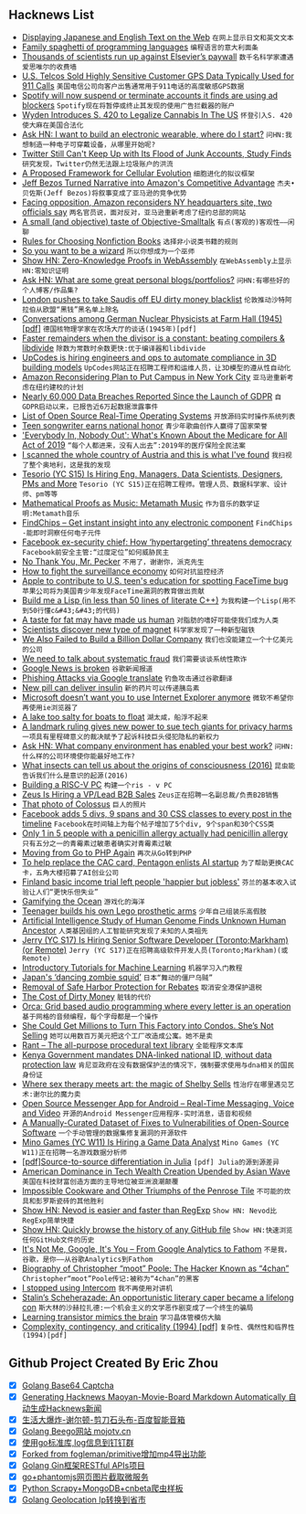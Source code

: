 ## Hacknews List


- [Displaying Japanese and English Text on the Web](http://www.nobadmemories.com/blog/2017/04/better-together-displaying-japanese-and-english-text-on-the-web/)  `在网上显示日文和英文文本`
- [Family spaghetti of programming languages](https://erkin.party/blog/190208/spaghetti/)  `编程语言的意大利面条`
- [Thousands of scientists run up against Elsevier’s paywall](https://www.nature.com/articles/d41586-019-00492-4)  `数千名科学家遭遇爱思唯尔的收费墙`
- [U.S. Telcos Sold Highly Sensitive Customer GPS Data Typically Used for 911 Calls](https://motherboard.vice.com/en_us/article/a3b3dg/big-telecom-sold-customer-gps-data-911-calls)  `美国电信公司向客户出售通常用于911电话的高度敏感GPS数据`
- [Spotify will now suspend or terminate accounts it finds are using ad blockers](https://techcrunch.com/2019/02/08/spotify-will-now-suspend-or-terminate-accounts-it-finds-are-using-ad-blockers/)  `Spotify现在将暂停或终止其发现的使用广告拦截器的账户`
- [Wyden Introduces S. 420 to Legalize Cannabis In The US](https://www.finance.senate.gov/ranking-members-news/wyden-introduces-s-420-to-legalize-cannabis)  `怀登引入S. 420使大麻在美国合法化`
- [Ask HN: I want to build an electronic wearable, where do I start?](item?id=19121514)  `问HN:我想制造一种电子可穿戴设备，从哪里开始呢?`
- [Twitter Still Can&#39;t Keep Up with Its Flood of Junk Accounts, Study Finds](https://www.wired.com/story/twitter-abusive-apps-machine-learning)  `研究发现，Twitter仍然无法跟上垃圾账户的洪流`
- [A Proposed Framework for Cellular Evolution](https://journals.blythinstitute.org/ojs/index.php/cbi/article/view/27/28)  `细胞进化的拟议框架`
- [Jeff Bezos Turned Narrative into Amazon&#39;s Competitive Advantage](https://slab.com/blog/jeff-bezos-writing-management-strategy/)  `杰夫•贝佐斯(Jeff Bezos)将叙事变成了亚马逊的竞争优势`
- [Facing opposition, Amazon reconsiders NY headquarters site, two officials say](https://www.washingtonpost.com/local/virginia-politics/facing-opposition-amazon-reconsiders-ny-headquarters-site-two-officials-say/2019/02/08/451ffc52-2a19-11e9-b011-d8500644dc98_story.html)  `两名官员说，面对反对，亚马逊重新考虑了纽约总部的网站`
- [A small (and objective) taste of Objective-Smalltalk](https://blog.metaobject.com/2019/02/a-small-and-objective-taste-of.html)  `有点(客观的)客观性——闲聊`
- [Rules for Choosing Nonfiction Books](http://herman.asia/how-i-choose-nonfiction-books)  `选择非小说类书籍的规则`
- [So you want to be a wizard](https://jvns.ca/blog/so-you-want-to-be-a-wizard/)  `所以你想成为一个巫师`
- [Show HN: Zero-Knowledge Proofs in WebAssembly](https://zkwasm.kobi.one)  `在WebAssembly上显示HN:零知识证明`
- [Ask HN: What are some great personal blogs/portfolios?](item?id=19114037)  `问HN:有哪些好的个人博客/作品集?`
- [London pushes to take Saudis off EU dirty money blacklist](https://www.reuters.com/article/us-eu-saudi-moneylaundering/london-pushes-to-take-saudis-off-eu-dirty-money-blacklist-sources-idUSKCN1PX13V)  `伦敦推动沙特阿拉伯从欧盟“黑钱”黑名单上除名`
- [Conversations among German Nuclear Physicists at Farm Hall (1945) [pdf]](http://germanhistorydocs.ghi-dc.org/pdf/eng/English101.pdf)  `德国核物理学家在农场大厅的谈话(1945年)[pdf]`
- [Faster remainders when the divisor is a constant: beating compilers &amp; libdivide](https://lemire.me/blog/2019/02/08/faster-remainders-when-the-divisor-is-a-constant-beating-compilers-and-libdivide/)  `除数为常数时余数更快:优于编译器和libdivide`
- [UpCodes is hiring engineers and ops to automate compliance in 3D building models](https://up.codes/careers)  `UpCodes网站正在招聘工程师和运维人员，让3D模型的遵从性自动化`
- [Amazon Reconsidering Plan to Put Campus in New York City](https://www.wsj.com/articles/amazon-reconsidering-plan-to-put-campus-in-new-york-11549668969)  `亚马逊重新考虑在纽约建校的计划`
- [Nearly 60,000 Data Breaches Reported Since the Launch of GDPR](https://amatas.com/news/view/nearly-60-000-data-breaches-reported-since-the-launch-of-gdpr)  `自GDPR启动以来，已报告近6万起数据泄露事件`
- [List of Open Source Real-Time Operating Systems](https://www.osrtos.com/)  `开放源码实时操作系统列表`
- [Teen songwriter earns national honor](https://www.paloaltoonline.com/news/2019/02/04/teen-songwriter-earns-national-honor#.XF1wdYDSRJQ.hackernews)  `青少年歌曲创作人赢得了国家荣誉`
- [&#39;Everybody In, Nobody Out&#39;: What&#39;s Known About the Medicare for All Act of 2019](https://www.commondreams.org/views/2019/02/07/everybody-nobody-out-what-we-know-so-far-about-medicare-all-act-2019)  `“每个人都进来，没有人出去”:2019年的医疗保险全民法案`
- [I scanned the whole country of Austria and this is what I&#39;ve found](https://blog.haschek.at/2019/i-scanned-austria.html)  `我扫视了整个奥地利，这是我的发现`
- [Tesorio (YC S15) Is Hiring Eng. Managers, Data Scientists, Designers, PMs and More](https://www.tesorio.com/careers/)  `Tesorio (YC S15)正在招聘工程师。管理人员、数据科学家、设计师、pm等等`
- [Mathematical Proofs as Music: Metamath Music](http://us.metamath.org/mpeuni/mmmusic.html)  `作为音乐的数学证明:Metamath音乐`
- [FindChips – Get instant insight into any electronic component](https://www.findchips.com/)  `FindChips -能即时洞察任何电子元件`
- [Facebook ex-security chief: How ‘hypertargeting’ threatens democracy](https://finance.yahoo.com/news/facebook-security-officer-alex-stamos-targeting-risk-142859539.html)  `Facebook前安全主管:“过度定位”如何威胁民主`
- [No Thank You, Mr. Pecker](https://medium.com/@jeffreypbezos/no-thank-you-mr-pecker-146e3922310f)  `不用了，谢谢你，派克先生`
- [How to fight the surveillance economy](https://medium.com/@vvecsei/fighting-the-surveillance-economy-a-practical-guide-for-individuals-and-companies-cb9719fe1098)  `如何对抗监控经济`
- [Apple to contribute to U.S. teen&#39;s education for spotting FaceTime bug](https://www.reuters.com/article/us-apple-patch/apple-to-contribute-to-u-s-teens-education-for-spotting-facetime-bug-idUSKCN1PW2E0)  `苹果公司将为美国青少年发现FaceTime漏洞的教育做出贡献`
- [Build me a Lisp (in less than 50 lines of literate C&#43;&#43;)](https://kirit.com/Build%20me%20a%20LISP)  `为我构建一个Lisp(用不到50行懂c&#43;&#43;的代码)`
- [A taste for fat may have made us human](https://news.yale.edu/2019/02/05/taste-fat-may-have-made-us-human-says-study)  `对脂肪的嗜好可能使我们成为人类`
- [Scientists discover new type of magnet](https://phys.org/news/2019-02-scientists-magnet.html)  `科学家发现了一种新型磁铁`
- [We Also Failed to Build a Billion Dollar Company](https://medium.com/@jimgreer/we-also-failed-to-build-a-billion-dollar-company-b7a2aab742cf)  `我们也没能建立一个十亿美元的公司`
- [We need to talk about systematic fraud](https://www.nature.com/articles/d41586-019-00439-9)  `我们需要谈谈系统性欺诈`
- [Google News is broken](https://char.gd/blog/2019/google-news-is-broken)  `谷歌新闻报道`
- [Phishing Attacks via Google translate](https://blogs.akamai.com/sitr/2019/02/phishing-attacks-against-facebook-google-via-google-translate.html)  `钓鱼攻击通过谷歌翻译`
- [New pill can deliver insulin](http://news.mit.edu/2019/pill-deliver-insulin-orally-0207)  `新的药片可以传递胰岛素`
- [Microsoft doesn’t want you to use Internet Explorer anymore](https://www.theverge.com/2019/2/8/18216767/microsoft-internet-explorer-warning-compatibility-solution)  `微软不希望你再使用ie浏览器了`
- [A lake too salty for boats to float](http://www.bbc.com/travel/story/20190207-asias-dead-lake-where-boats-cant-float)  `湖太咸，船浮不起来`
- [A landmark ruling gives new power to sue tech giants for privacy harms](https://www.fastcompany.com/90297382/illinois-supreme-court-decision-marks-a-landmark-win-for-biometric-privacy-harm)  `一项具有里程碑意义的裁决赋予了起诉科技巨头侵犯隐私的新权力`
- [Ask HN: What company environment has enabled your best work?](item?id=19120208)  `问HN:什么样的公司环境使你能最好地工作?`
- [What insects can tell us about the origins of consciousness (2016)](https://www.pnas.org/content/113/18/4900.full)  `昆虫能告诉我们什么是意识的起源(2016)`
- [Building a RISC-V PC](https://abopen.com/news/building-a-risc-v-pc/)  `构建一个ris - v PC`
- [Zeus Is Hiring a VP/Lead B2B Sales](item?id=19120418)  `Zeus正在招聘一名副总裁/负责B2B销售`
- [That photo of Colossus](http://www.tnmoc.org/news/notes-museum/wrens-meet-70-years)  `巨人的照片`
- [Facebook adds 5 divs, 9 spans and 30 CSS classes to every post in the timeline](https://twitter.com/wolfiechristl/status/1071473931784212480)  `Facebook在时间轴上为每个帖子增加了5个div, 9个span和30个CSS类`
- [Only 1 in 5 people with a penicillin allergy actually had penicillin allergy](https://academic.oup.com/jac/advance-article-abstract/doi/10.1093/jac/dky575/5307963#.XF3VSKeIfi9.twitter)  `只有五分之一的青霉素过敏患者确实对青霉素过敏`
- [Moving from Go to PHP Again](https://dannyvankooten.com/from-go-back-to-php-again/)  `再次从Go转到PHP`
- [To help replace the CAC card, Pentagon enlists AI startup](https://www.fedscoop.com/cac-card-twosenseai-startup-dod-contract/)  `为了帮助更换CAC卡，五角大楼招募了AI创业公司`
- [Finland basic income trial left people &#39;happier but jobless&#39;](https://www.bbc.co.uk/news/world-europe-47169549)  `芬兰的基本收入试验让人们“更快乐但失业”`
- [Gamifying the Ocean](http://bostonreview.net/science-nature/matthew-king-gamifying-ocean)  `游戏化的海洋`
- [Teenager builds his own Lego prosthetic arms](https://www.abc.net.au/news/2019-02-08/lego-prosthetic-arm-made-by-man-missing-limb/10792598)  `少年自己组装乐高假肢`
- [Artificial Intelligence Study of Human Genome Finds Unknown Human Ancestor](https://www.smithsonianmag.com/science-nature/artificial-intelligence-study-human-genome-finds-unknown-human-ancestor-species-180971436/)  `人类基因组的人工智能研究发现了未知的人类祖先`
- [Jerry (YC S17) Is Hiring Senior Software Developer (Toronto;Markham) (or Remote)](https://www.workable.com/j/089F60DE31)  `Jerry (YC S17)正在招聘高级软件开发人员(Toronto;Markham)(或Remote)`
- [Introductory Tutorials for Machine Learning](https://leanpub.com/introductorytutorialsformachinelearning)  `机器学习入门教程`
- [Japan&#39;s ‘dancing zombie squid’](http://www.bbc.com/travel/story/20190130-the-mysterious-case-of-japans-dancing-zombie-squid)  `日本“舞动的僵尸乌贼”`
- [Removal of Safe Harbor Protection for Rebates](https://www.federalregister.gov/documents/2019/02/06/2019-01026/fraud-and-abuse-removal-of-safe-harbor-protection-for-rebates-involving-prescription-pharmaceuticals)  `取消安全港保护退税`
- [The Cost of Dirty Money](https://www.bloomberg.com/graphics/2019-dirty-money/)  `脏钱的代价`
- [Orca: Grid based audio programming where every letter is an operation](https://github.com/hundredrabbits/Orca)  `基于网格的音频编程，每个字母都是一个操作`
- [She Could Get Millions to Turn This Factory into Condos. She’s Not Selling](https://www.nytimes.com/2019/02/08/nyregion/etna-tool-die-noho-real-estate.html)  `她可以用数百万美元把这个工厂改造成公寓。她不是卖`
- [Rant – The all-purpose procedural text library](https://github.com/TheBerkin/rant)  `全能程序文本库`
- [Kenya Government mandates DNA-linked national ID, without data protection law](https://blog.mozilla.org/netpolicy/2019/02/08/kenya-government-mandates-dna-linked-national-id-without-data-protection-law/)  `肯尼亚政府在没有数据保护法的情况下，强制要求使用与dna相关的国民身份证`
- [Where sex therapy meets art: the magic of Shelby Sells](https://www.huckmag.com/?p=423386)  `性治疗在哪里遇见艺术:谢尔比的魔力卖`
- [Open Source Messenger App for Android – Real-Time Messaging, Voice and Video](https://github.com/mesibo/messenger-app-android)  `开源的Android Messenger应用程序-实时消息，语音和视频`
- [A Manually-Curated Dataset of Fixes to Vulnerabilities of Open-Source Software](https://arxiv.org/abs/1902.02595)  `一个手动管理的数据集修复漏洞的开源软件`
- [Mino Games (YC W11) Is Hiring a Game Data Analyst](https://mino-games.workable.com/j/690243A755)  `Mino Games (YC W11)正在招聘一名游戏数据分析师`
- [[pdf]Source-to-source differentiation in Julia](https://arxiv.org/abs/1810.07951)  `[pdf] Julia的源到源差异`
- [American Dominance in Tech Wealth Creation Upended by Asian Wave](https://www.bloomberg.com/news/articles/2019-02-08/american-dominance-in-tech-wealth-creation-upended-by-asian-wave)  `美国在科技财富创造方面的主导地位被亚洲浪潮颠覆`
- [Impossible Cookware and Other Triumphs of the Penrose Tile](http://nautil.us/issue/69/patterns/impossible-cookware-and-other-triumphs-of-the-penrose-tile-rp)  `不可能的炊具和彭罗斯瓷砖的其他胜利`
- [Show HN: Nevod is easier and faster than RegExp](https://nevod.nezaboodka.com/#playground)  `Show HN: Nevod比RegExp简单快捷`
- [Show HN: Quickly browse the history of any GitHub file](https://githistory.xyz/)  `Show HN:快速浏览任何GitHub文件的历史`
- [It&#39;s Not Me, Google, It&#39;s You – From Google Analytics to Fathom](https://www.jeffgeerling.com/blog/2019/its-not-me-google-its-you-ga-fathom)  `不是我，谷歌，是你——从谷歌Analytics到Fathom`
- [Biography of Christopher “moot” Poole: The Hacker Known as “4chan”](https://www.256kilobytes.com/content/show/4319/biography-of-christopher-moot-poole-who-is-this-4chan)  `Christopher“moot”Poole传记:被称为“4chan”的黑客`
- [I stopped using Intercom](https://blog.gingerlime.com/2019/why-i-stopped-using-intercom/)  `我不再使用对讲机`
- [Stalin’s Scheherazade: An opportunistic literary caper became a lifelong con](https://longreads.com/2019/02/06/stalins-scheherazade/)  `斯大林的沙赫拉扎德:一个机会主义的文学恶作剧变成了一个终生的骗局`
- [Learning transistor mimics the brain](https://liu.se/en/news-item/laraktig-transistor-harmar-hjarnan)  `学习晶体管模仿大脑`
- [Complexity, contingency, and criticality (1994) [pdf]](https://www.pnas.org/content/pnas/92/15/6689.full.pdf)  `复杂性、偶然性和临界性(1994)[pdf]`

## Github Project Created By Eric Zhou

- [x] [Golang Base64 Captcha](https://github.com/mojocn/base64Captcha)
- [x] [Generating Hacknews Maoyan-Movie-Board Markdown Automatically 自动生成Hacknews新闻](https://github.com/dejavuzhou/md-genie)
- [x] [生活大爆炸-谢尔顿-剪刀石头布-百度智能音箱](https://github.com/mojocn/dueros-bang-game)
- [x] [Golang Beego网站 mojotv.cn](https://github.com/mojocn/www.mojotv.cn)
- [x] [使用go标准库,log信息到钉钉群](https://github.com/mojocn/dooger)
- [x] [Forked from fogleman/primitive增加mp4导出功能](https://github.com/mojocn/primitive)
- [x] [Golang Gin框架RESTful APIs项目](https://github.com/JJJJJJJerk/ezier-golang-web-api-framework)
- [x] [go+phantomjs网页图片截取微服务](https://github.com/mojocn/screen_shot)
- [x] [Python Scrapy+MongoDB+cnbeta爬虫样板](https://github.com/mojocn/scrapy_mongodb_boilerplate_cnbeta)
- [x] [Golang Geolocation Ip转换到省市](https://github.com/mojocn/ip2location)